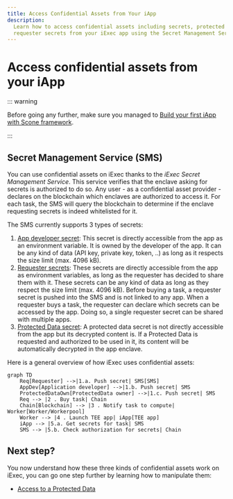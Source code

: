 ```yaml
---
title: Access Confidential Assets from Your iApp
description:
  Learn how to access confidential assets including secrets, protected data, and
  requester secrets from your iExec app using the Secret Management Service
---
```


# Access confidential assets from your iApp

::: warning

Before going any further, make sure you managed to
[Build your first iApp with Scone framework](build-your-first-sgx-iapp.md).

:::

## Secret Management Service (SMS)

You can use confidential assets on iExec thanks to the _iExec Secret Management
Service_. This service verifies that the enclave asking for secrets is
authorized to do so. Any user - as a confidential asset provider - declares on
the blockchain which enclaves are authorized to access it. For each task, the
SMS will query the blockchain to determine if the enclave requesting secrets is
indeed whitelisted for it.

The SMS currently supports 3 types of secrets:

1. [App developer secret](/guides/build-iapp/build-&-test#application-developer-secret):
   This secret is directly accessible from the app as an environment variable.
   It is owned by the developer of the app. It can be any kind of data (API key,
   private key, token, ..) as long as it respects the size limit (max. 4096 kB).
2. [Requester secrets](/guides/build-iapp/inputs#access-requester-secrets):
   These secrets are directly accessible from the app as environment variables,
   as long as the requester has decided to share them with it. These secrets can
   be any kind of data as long as they respect the size limit (max. 4096 kB).
   Before buying a task, a requester secret is pushed into the SMS and is not
   linked to any app. When a requester buys a task, the requester can declare
   which secrets can be accessed by the app. Doing so, a single requester secret
   can be shared with multiple apps.
3. [Protected Data secret](/guides/manage-data/manage-access): A protected data
   secret is not directly accessible from the app but its decrypted content is.
   If a Protected Data is requested and authorized to be used in it, its content
   will be automatically decrypted in the app enclave.

Here is a general overview of how iExec uses confidential assets:

```mermaid
graph TD
    Req[Requester] -->|1.a. Push secret| SMS[SMS]
    AppDev[Application developer] -->|1.b. Push secret| SMS
    ProtectedDataOwn[ProtectedData owner] -->|1.c. Push secret| SMS
    Req --> |2 . Buy task| Chain
    Chain[Blockchain] --> |3 . Notify task to compute| Worker[Worker/Workerpool]
    Worker --> |4 . Launch TEE app| iApp[TEE app]
    iApp --> |5.a. Get secrets for task| SMS
    SMS --> |5.b. Check authorization for secrets| Chain
```

## Next step?

You now understand how these three kinds of confidential assets work on iExec,
you can go one step further by learning how to manipulate them:

- [Access to a Protected Data](/guides/build-iapp/inputs#protected-data)
